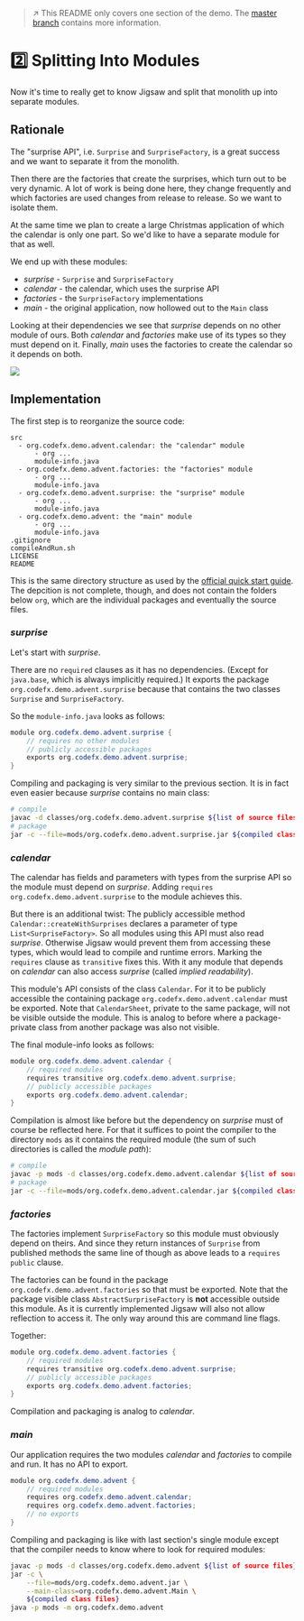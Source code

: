 > :arrow_upper_right: This README only covers one section of the demo.
> The [master branch](https://github.com/CodeFX-org/demo-jigsaw-advent-calendar/tree/master) contains more information.

# :two: Splitting Into Modules

Now it's time to really get to know Jigsaw and split that monolith up into separate modules.

## Rationale

The "surprise API", i.e. `Surprise` and `SurpriseFactory`, is a great success and we want to separate it from the monolith.

Then there are the factories that create the surprises, which turn out to be very dynamic.
A lot of work is being done here, they change frequently and which factories are used changes from release to release.
So we want to isolate them.

At the same time we plan to create a large Christmas application of which the calendar is only one part. So we'd like to have a separate module for that as well.

We end up with these modules:

* _surprise_ - `Surprise` and `SurpriseFactory`
* _calendar_ - the calendar, which uses the surprise API
* _factories_ - the `SurpriseFactory` implementations
* _main_ - the original application, now hollowed out to the `Main` class

Looking at their dependencies we see that _surprise_ depends on no other module of ours.
Both _calendar_ and _factories_ make use of its types so they must depend on it.
Finally, _main_ uses the factories to create the calendar so it depends on both.

<img src="http://yuml.me/cd7e6a17.png"></img>
<!-- // http://yuml.me/edit/cd7e6a17
[surprise{bg:green}]
[factories{bg:yellow}]->[surprise]
[calendar{bg:yellow}]->[surprise]
[main{bg:red}]->[factories]
[main]->[calendar]
-->

## Implementation

The first step is to reorganize the source code:

```
src
  - org.codefx.demo.advent.calendar: the "calendar" module
      - org ...
      module-info.java
  - org.codefx.demo.advent.factories: the "factories" module
      - org ...
      module-info.java
  - org.codefx.demo.advent.surprise: the "surprise" module
      - org ...
      module-info.java
  - org.codefx.demo.advent: the "main" module
      - org ...
      module-info.java
.gitignore
compileAndRun.sh
LICENSE
README
```

This is the same directory structure as used by the [official quick start guide](http://openjdk.java.net/projects/jigsaw/quick-start). The depcition is not complete, though, and does not contain the folders below `org`, which are the individual packages and eventually the source files.

### _surprise_

Let's start with _surprise_.

There are no `required` clauses as it has no dependencies.
(Except for `java.base`, which is always implicitly required.)
It exports the package `org.codefx.demo.advent.surprise` because that contains the two classes `Surprise` and `SurpriseFactory`.

So the `module-info.java` looks as follows:

```java
module org.codefx.demo.advent.surprise {
	// requires no other modules
	// publicly accessible packages
	exports org.codefx.demo.advent.surprise;
}
```

Compiling and packaging is very similar to the previous section.
It is in fact even easier because _surprise_ contains no main class:

```bash
# compile
javac -d classes/org.codefx.demo.advent.surprise ${list of source files}
# package
jar -c --file=mods/org.codefx.demo.advent.surprise.jar ${compiled class files}
```

### _calendar_

The calendar has fields and parameters with types from the surprise API so the module must depend on _surprise_.
Adding `requires org.codefx.demo.advent.surprise` to the module achieves this.

But there is an additional twist:
The publicly accessible method `Calendar::createWithSurprises` declares a parameter of type `List<SurpriseFactory>`.
So all modules using this API must also read _surprise_.
Otherwise Jigsaw would prevent them from accessing these types, which would lead to compile and runtime errors.
Marking the `requires` clause as `transitive` fixes this.
With it any module that depends on _calendar_ can also access _surprise_ (called _implied readability_).

This module's API consists of the class `Calendar`.
For it to be publicly accessible the containing package `org.codefx.demo.advent.calendar` must be exported.
Note that `CalendarSheet`, private to the same package, will not be visible outside the module.
This is analog to before where a package-private class from another package was also not visible.

The final module-info looks as follows:

```java
module org.codefx.demo.advent.calendar {
	// required modules
	requires transitive org.codefx.demo.advent.surprise;
	// publicly accessible packages
	exports org.codefx.demo.advent.calendar;
}
```

Compilation is almost like before but the dependency on _surprise_ must of course be reflected here.
For that it suffices to point the compiler to the directory `mods` as it contains the required module (the sum of such directories is called the _module path_):

```bash
# compile
javac -p mods -d classes/org.codefx.demo.advent.calendar ${list of source files}
# package
jar -c --file=mods/org.codefx.demo.advent.calendar.jar ${compiled class files}
```

### _factories_

The factories implement `SurpriseFactory` so this module must obviously depend on theirs.
And since they return instances of `Surprise` from published methods the same line of though as above leads to a `requires public` clause.

The factories can be found in the package `org.codefx.demo.advent.factories` so that must be exported.
Note that the package visible class `AbstractSurpriseFactory` is **not** accessible outside this module.
As it is currently implemented Jigsaw will also not allow reflection to access it.
The only way around this are command line flags.

Together:

```java
module org.codefx.demo.advent.factories {
	// required modules
	requires transitive org.codefx.demo.advent.surprise;
	// publicly accessible packages
	exports org.codefx.demo.advent.factories;
}
```

Compilation and packaging is analog to _calendar_.

### _main_

Our application requires the two modules _calendar_ and _factories_ to compile and run.
It has no API to export.

```java
module org.codefx.demo.advent {
	// required modules
	requires org.codefx.demo.advent.calendar;
	requires org.codefx.demo.advent.factories;
	// no exports
}
```

Compiling and packaging is like with last section's single module except that the compiler needs to know where to look for required modules:

```bash
javac -p mods -d classes/org.codefx.demo.advent ${list of source files}
jar -c \
	--file=mods/org.codefx.demo.advent.jar \
	--main-class=org.codefx.demo.advent.Main \
	${compiled class files}
java -p mods -m org.codefx.demo.advent
```
